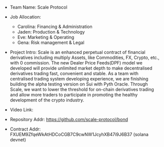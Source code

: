 - Team Name: Scale Protocol

- Job Allocation: 
	- Carolina: Financing & Administration
	- Jaden: Production & Technology 
	- Eve: Marketing & Operating
	- Gena: Risk management & Legal 

- Project Intro: Scale is an enhanced perpetual contract of financial derivatives including multiply Assets, like Commodities, FX, Crypto, etc., with 0 commission. The new Dealer Price Feeds(DPF) model we developed will provide unlimited market depth to make decentralised derivatives trading fast, convenient and stable. As a team with centralised trading system developing experience, we are finishing building the alpha testing version on Sui with Pyth Oracle. Through Scale, we want to lower the threshold for on-chain derivatives trading and allow more traders to participate in promoting the healthy development of the crypto industry. 

- Video Link:

- Repository Addr: https://github.com/scale-protocol/bond

- Contract Addr: FXUEM9ZfqeWkAtHDCoCGB7C9cwNW1JcyhXB47i9J6B37 (solana devnet)
